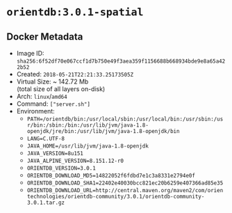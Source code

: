 # `orientdb:3.0.1-spatial`

## Docker Metadata

- Image ID: `sha256:6f52df70e067ccf1d7b750e49f3aea359f1156688b668934bde9e8a65a422b52`
- Created: `2018-05-21T22:21:33.25173505Z`
- Virtual Size: ~ 142.72 Mb  
  (total size of all layers on-disk)
- Arch: `linux`/`amd64`
- Command: `["server.sh"]`
- Environment:
  - `PATH=/orientdb/bin:/usr/local/sbin:/usr/local/bin:/usr/sbin:/usr/bin:/sbin:/bin:/usr/lib/jvm/java-1.8-openjdk/jre/bin:/usr/lib/jvm/java-1.8-openjdk/bin`
  - `LANG=C.UTF-8`
  - `JAVA_HOME=/usr/lib/jvm/java-1.8-openjdk`
  - `JAVA_VERSION=8u151`
  - `JAVA_ALPINE_VERSION=8.151.12-r0`
  - `ORIENTDB_VERSION=3.0.1`
  - `ORIENTDB_DOWNLOAD_MD5=14822052f6fdbd7e1c3a8331e2794e0f`
  - `ORIENTDB_DOWNLOAD_SHA1=22402e40030bcc821ec20b6259e407366ad85e35`
  - `ORIENTDB_DOWNLOAD_URL=http://central.maven.org/maven2/com/orientechnologies/orientdb-community/3.0.1/orientdb-community-3.0.1.tar.gz`
